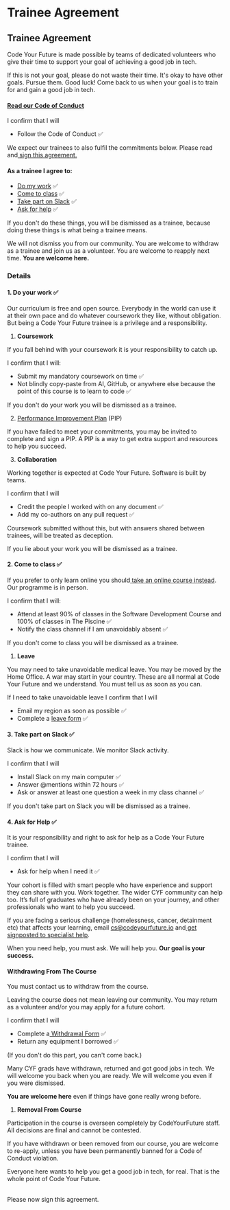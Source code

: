 # Trainee Agreement

## Trainee Agreement

Code Your Future is made possible by teams of dedicated volunteers who give their time to support your goal of achieving a good job in tech.

If this is not your goal, please do not waste their time. It's okay to have other goals. Pursue them. Good luck! Come back to us when your goal is to train for and gain a good job in tech.

#### [Read our Code of Conduct](https://codeyourfuture.io/about/code-of-conduct/)

I confirm that I will

* Follow the Code of Conduct ✅

We expect our trainees to also fulfil the commitments below. Please read and[ sign this agreement.](https://codeyourfuture.eversign.com/embedded/a4062d0361324f7f97cba1105f164b24)

#### As a trainee I agree to:

* [Do my work](https://docs.codeyourfuture.io/organisation/agreements-and-rules/student-agreement#1.-do-your-work)  ✅
* [Come to class](https://docs.codeyourfuture.io/organisation/agreements-and-rules/student-agreement#2.-come-to-class) ✅
* [Take part on Slack](https://docs.codeyourfuture.io/organisation/agreements-and-rules/student-agreement#3.-take-part-on-slack) ✅
* [Ask for help](https://docs.codeyourfuture.io/organisation/agreements-and-rules/student-agreement#4.-ask-for-help) ✅

If you don't do these things, you will be dismissed as a trainee, because doing these things is what being a trainee means.

We will not dismiss you from our community. You are welcome to withdraw as a trainee and join us as a volunteer. You are welcome to reapply next time. **You are welcome here.**

### Details

#### 1. Do your work ✅

Our curriculum is free and open source. Everybody in the world can use it at their own pace and do whatever coursework they like, without obligation. But being a Code Your Future trainee is a privilege and a responsibility.

1. **Coursework**

If you fall behind with your coursework it is your responsibility to catch up.

I confirm that I will:

* Submit my mandatory coursework on time  ✅
* Not blindly copy-paste from AI, GitHub, or anywhere else because the point of this course is to learn to code ✅

If you don't do your work you will be dismissed as a trainee.

2. [Performance Improvement Plan](https://docs.google.com/document/d/1-xnyqKUJrqrlt\_kBYC4d3aTq4cXxfqxA7cXuelkfe0c/edit?usp=sharing) (PIP)

If you have failed to meet your commitments, you may be invited to complete and sign a PIP. A PIP is a way to get extra support and resources to help you succeed.

3. **Collaboration**

Working together is expected at Code Your Future. Software is built by teams.

I confirm that I will

* Credit the people I worked with on any document ✅
* Add my co-authors on any pull request ✅

Coursework submitted without this, but with answers shared between trainees, will be treated as deception.

If you lie about your work you will be dismissed as a trainee.

#### 2. Come to class ✅

If you prefer to only learn online you should[ take an online course instead](https://docs.google.com/document/d/10eslKs671f5NjVFb67-YS-BfARioHc8m8w0\_tS\_DG-o/edit?usp=sharing). Our programme is in person.

I confirm that I will:

* Attend at least 90% of classes in the Software Development Course and 100% of classes in The Piscine ✅
* Notify the class channel if I am unavoidably absent ✅

If you don't come to class you will be dismissed as a trainee.

1. &#x20;**Leave**

You may need to take unavoidable medical leave. You may be moved by the Home Office. A war may start in your country. These are all normal at Code Your Future and we understand. You must tell us as soon as you can.

If I need to take unavoidable leave I confirm that I will

* Email my region as soon as possible  ✅
* Complete a [leave form](https://forms.gle/FbiQzDkRQ6p1RTee7) ✅

#### 3. Take part on Slack ✅

Slack is how we communicate. We monitor Slack activity.

I confirm that I will

* Install Slack on my main computer ✅
* Answer @mentions within 72 hours ✅
* Ask or answer at least one question a week in my class channel ✅

If you don't take part on Slack you will be dismissed as a trainee.

#### 4. Ask for Help ✅

It is your responsibility and right to ask for help as a Code Your Future trainee.

I confirm that I will

* Ask for help when I need it ✅

Your cohort is filled with smart people who have experience and support they can share with you. Work together. The wider CYF community can help too. It’s full of graduates who have already been on your journey, and other professionals who want to help you succeed.

If you are facing a serious challenge (homelessness, cancer, detainment etc) that affects your learning, email [cs@codeyourfuture.io](mailto:cs@codeyourfuture.io) and[ get signposted to specialist help](https://signposts.codeyourfuture.io/).

When you need help, you must ask. We will help you. **Our goal is your success.**

#### Withdrawing From The Course

You must contact us to withdraw from the course.

Leaving the course does not mean leaving our community. You may return as a volunteer and/or you may apply for a future cohort.

I confirm that I will

* Complete a[ Withdrawal Form](https://docs.google.com/forms/d/e/1FAIpQLScfOb2GXy34IGumx6LbEodFyeJXNGB9IR-tSG0ESM4uBjXGAw/viewform) ✅
* Return any equipment I borrowed ✅

(If you don't do this part, you can't come back.)

Many CYF grads have withdrawn, returned and got good jobs in tech. We will welcome you back when you are ready. We will welcome you even if you were dismissed.

**You are welcome here** even if things have gone really wrong before.

1. &#x20;**Removal From Course**

Participation in the course is overseen completely by CodeYourFuture staff. All decisions are final and cannot be contested.

If you have withdrawn or been removed from our course, you are welcome to re-apply, unless you have been permanently banned for a Code of Conduct violation.

Everyone here wants to help you get a good job in tech, for real. That is the whole point of Code Your Future.

\
Please now sign this agreement.
